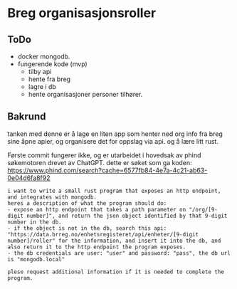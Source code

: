 # Breg organisasjonsroller
## ToDo
- docker mongodb. 
- fungerende kode (mvp)
  - tilby api
  - hente fra breg
  - lagre i db
  - hente organisasjoner personer tilhører. 

## Bakrund
tanken med denne er å lage en liten app som henter ned org info fra breg sine åpne apier, og organisere det for oppslag via api. 
og å lære litt rust. 

Første commit fungerer ikke, og er utarbeidet i hovedsak av phind søkemotoren drevet av ChatGPT. 
dette er søket som ga koden:
https://www.phind.com/search?cache=6577fb84-4e7a-4c21-ab63-0e04d6fa8f92
```
i want to write a small rust program that exposes an http endpoint, and integrates with mongodb.
heres a description of what the program should do:
- expose an http endpoint that takes a path parameter on "/org/[9-digit number]", and return the json object identified by that 9-digit number in the db. 
- if the object is not in the db, search this api:
"https://data.brreg.no/enhetsregisteret/api/enheter/[9-digit number]/roller" for the information, and insert it into the db, and also return it to the http endpoint the program exposes. 
- the db credentials are user: "user" and password: "pass", the db url is "mongodb.local" 

plese request additional information if it is needed to complete the program. 
```


